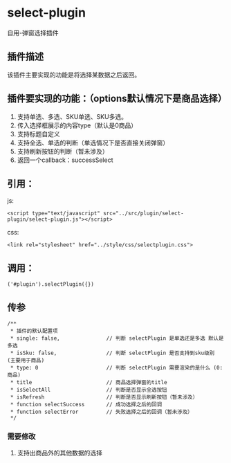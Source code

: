 # select-plugin
自用-弹窗选择插件

## 插件描述
该插件主要实现的功能是将选择某数据之后返回。

## 插件要实现的功能：（options默认情况下是商品选择）
1. 支持单选、多选、SKU单选、SKU多选。
2. 传入选择框展示的内容type（默认是0商品）
3. 支持标题自定义
4. 支持全选、单选的判断（单选情况下是否直接关闭弹窗）
5. 支持刷新按钮的判断（暂未涉及）
6. 返回一个callback：successSelect

## 引用：
js:
```
<script type="text/javascript" src="../src/plugin/select-plugin/select-plugin.js"></script>
```
css:
```
<link rel="stylesheet" href="../style/css/selectplugin.css">
```

## 调用：
```
('#plugin').selectPlugin({})
```
## 传参
```
/**
 * 插件的默认配置项
 * single: false,               // 判断 selectPlugin 是单选还是多选 默认是多选
 * isSku: false,                // 判断 selectPlugin 是否支持到sku级别 (主要用于商品)
 * type: 0                      // 判断 selectPlugin 需要渲染的是什么 (0:商品)
 * title                        // 商品选择弹窗的title
 * isSelectAll                  // 判断是否显示全选按钮
 * isRefresh                    // 判断是否显示刷新按钮（暂未涉及）
 * function selectSuccess       // 成功选择之后的回调
 * function selectError         // 失败选择之后的回调（暂未涉及）
 */
 ```
 
 ### 需要修改
 1. 支持出商品外的其他数据的选择
 
